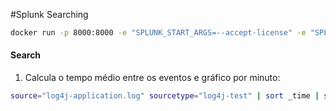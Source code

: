 #Splunk Searching

```sh
docker run -p 8000:8000 -e "SPLUNK_START_ARGS=--accept-license" -e "SPLUNK_PASSWORD=p@ssw0rd" --name splunk splunk/splunk:latest
```

#### Search

1. Calcula o tempo médio entre os eventos e gráfico por minuto:

```sh
source="log4j-application.log" sourcetype="log4j-test" | sort _time | streamstats window=1 current=f values(_time) as prev_time | eval diff_time = _time - prev_time | timechart span=1m eval(avg(diff_time)) BY sourcetype
```
